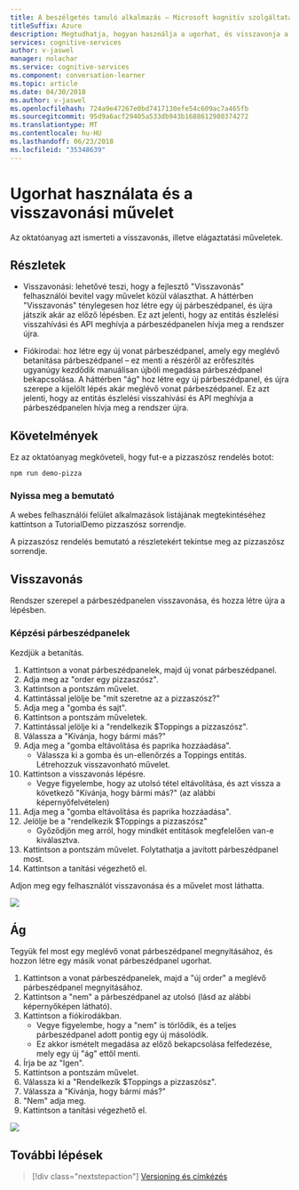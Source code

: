 ```yaml
---
title: A beszélgetés tanuló alkalmazás – Microsoft kognitív szolgáltatások műveletek visszavonása és használatáról a ugorhat |} Microsoft Docs
titleSuffix: Azure
description: Megtudhatja, hogyan használja a ugorhat, és visszavonja a beszélgetés tanuló alkalmazásokkal rendelkező műveleteket.
services: cognitive-services
author: v-jaswel
manager: nolachar
ms.service: cognitive-services
ms.component: conversation-learner
ms.topic: article
ms.date: 04/30/2018
ms.author: v-jaswel
ms.openlocfilehash: 724a9e47267e0bd7417130efe54c609ac7a465fb
ms.sourcegitcommit: 95d9a6acf29405a533db943b1688612980374272
ms.translationtype: MT
ms.contentlocale: hu-HU
ms.lasthandoff: 06/23/2018
ms.locfileid: "35348639"
---
```

# <a name="how-to-use-branching-and-undo-operations"></a>Ugorhat használata és a visszavonási művelet
Az oktatóanyag azt ismerteti a visszavonás, illetve elágaztatási műveletek.

## <a name="details"></a>Részletek
- Visszavonási: lehetővé teszi, hogy a fejlesztő "Visszavonás" felhasználói bevitel vagy művelet közül választhat. A háttérben "Visszavonás" ténylegesen hoz létre egy új párbeszédpanel, és újra játszik akár az előző lépésben.  Ez azt jelenti, hogy az entitás észlelési visszahívási és API meghívja a párbeszédpanelen hívja meg a rendszer újra.

- Fiókirodai: hoz létre egy új vonat párbeszédpanel, amely egy meglévő betanítása párbeszédpanel – ez menti a részéről az erőfeszítés ugyanúgy kezdődik manuálisan újbóli megadása párbeszédpanel bekapcsolása. A háttérben "ág" hoz létre egy új párbeszédpanel, és újra szerepe a kijelölt lépés akár meglévő vonat párbeszédpanel.  Ez azt jelenti, hogy az entitás észlelési visszahívási és API meghívja a párbeszédpanelen hívja meg a rendszer újra.


## <a name="requirements"></a>Követelmények
Ez az oktatóanyag megköveteli, hogy fut-e a pizzaszósz rendelés botot:

    npm run demo-pizza

### <a name="open-the-demo"></a>Nyissa meg a bemutató

A webes felhasználói felület alkalmazások listájának megtekintéséhez kattintson a TutorialDemo pizzaszósz sorrendje. 

A pizzaszósz rendelés bemutató a részletekért tekintse meg az pizzaszósz sorrendje.

## <a name="undo"></a>Visszavonás

Rendszer szerepel a párbeszédpanelen visszavonása, és hozza létre újra a lépésben.

### <a name="training-dialogs"></a>Képzési párbeszédpanelek
Kezdjük a betanítás. 

1. Kattintson a vonat párbeszédpanelek, majd új vonat párbeszédpanel.
1. Adja meg az "order egy pizzaszósz".
2. Kattintson a pontszám művelet.
3. Kattintással jelölje be "mit szeretne az a pizzaszósz?"
4. Adja meg a "gomba és sajt".
5. Kattintson a pontszám műveletek.
3. Kattintással jelölje ki a "rendelkezik $Toppings a pizzaszósz".
6. Válassza a "Kívánja, hogy bármi más?"
7. Adja meg a "gomba eltávolítása és paprika hozzáadása".
    - Válassza ki a gomba és un-ellenőrzés a Toppings entitás. Létrehozzuk visszavonható művelet.
2. Kattintson a visszavonás lépésre.
    - Vegye figyelembe, hogy az utolsó tétel eltávolítása, és azt vissza a következő "Kívánja, hogy bármi más?"  (az alábbi képernyőfelvételen)
2. Adja meg a "gomba eltávolítása és paprika hozzáadása".
8. Jelölje be a "rendelkezik $Toppings a pizzaszósz"
    - Győződjön meg arról, hogy mindkét entitások megfelelően van-e kiválasztva.
2. Kattintson a pontszám művelet. Folytathatja a javított párbeszédpanel most.
4. Kattintson a tanítási végezhető el.

Adjon meg egy felhasználót visszavonása és a művelet most láthatta.

![](../media/tutorial15_undo.PNG)

## <a name="branch"></a>Ág

Tegyük fel most egy meglévő vonat párbeszédpanel megnyitásához, és hozzon létre egy másik vonat párbeszédpanel ugorhat.

1. Kattintson a vonat párbeszédpanelek, majd a "új order" a meglévő párbeszédpanel megnyitásához. 
2. Kattintson a "nem" a párbeszédpanel az utolsó (lásd az alábbi képernyőképen látható).
3. Kattintson a fiókirodákban.
    - Vegye figyelembe, hogy a "nem" is törlődik, és a teljes párbeszédpanel adott pontig egy új másolódik. 
    - Ez akkor ismételt megadása az előző bekapcsolása felfedezése, mely egy új "ág" ettől menti.
1. Írja be az "Igen".
2. Kattintson a pontszám művelet.
3. Válassza ki a "Rendelkezik $Toppings a pizzaszósz".
6. Válassza a "Kívánja, hogy bármi más?"
7. "Nem" adja meg.
4. Kattintson a tanítási végezhető el.

![](../media/tutorial15_branch.PNG)

## <a name="next-steps"></a>További lépések

> [!div class="nextstepaction"]
> [Versioning és címkézés](./16-versioning-and-tagging.md)

